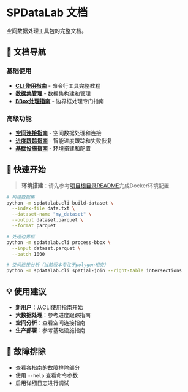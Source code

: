 # SPDataLab 文档

空间数据处理工具包的完整文档。

## 📖 文档导航

### 基础使用
- **[CLI 使用指南](cli_usage_guide.md)** - 命令行工具完整教程
- **[数据集管理](dataset_management.md)** - 数据集构建和管理
- **[BBox处理指南](bbox_integration_guide.md)** - 边界框处理专门指南

### 高级功能  
- **[空间连接指南](spatial_join.md)** - 空间数据处理和连接
- **[进度跟踪指南](progress_tracking_guide.md)** - 智能进度跟踪和失败恢复
- **[基础设施指南](infrastructure_guide.md)** - 环境搭建和配置

## 🚀 快速开始

> **环境搭建**：请先参考[项目根目录README](../README.md)完成Docker环境配置

```bash
# 构建数据集
python -m spdatalab.cli build-dataset \
  --index-file data.txt \
  --dataset-name "my_dataset" \
  --output dataset.parquet \
  --format parquet

# 处理边界框
python -m spdatalab.cli process-bbox \
  --input dataset.parquet \
  --batch 1000

# 空间连接分析（当前版本专注于polygon相交）
python -m spdatalab.cli spatial-join --right-table intersections
```

## 💡 使用建议

- **新用户**：从CLI使用指南开始
- **大数据处理**：参考进度跟踪指南  
- **空间分析**：查看空间连接指南
- **生产部署**：参考基础设施指南

## 🔧 故障排除

- 查看各指南的故障排除部分
- 使用 `--help` 查看命令参数
- 启用详细日志进行调试 